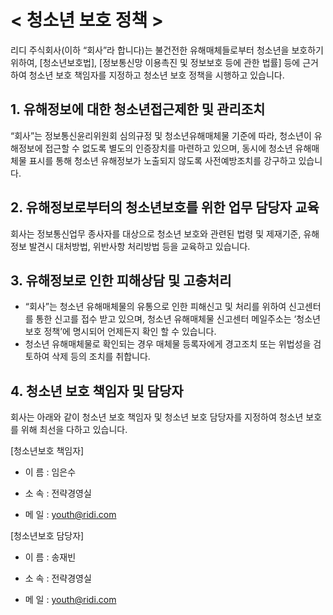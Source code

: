 # < 청소년 보호 정책 >

리디 주식회사(이하 “회사”라 합니다)는 불건전한 유해매체들로부터 청소년을 보호하기 위하여, \[청소년보호법\], \[정보통신망 이용촉진 및 정보보호 등에 관한 법률\] 등에 근거하여 청소년 보호 책임자를 지정하고 청소년 보호 정책을 시행하고 있습니다.

## 1. 유해정보에 대한 청소년접근제한 및 관리조치

“회사”는 정보통신윤리위원회 심의규정 및 청소년유해매체물 기준에 따라, 청소년이 유해정보에 접근할 수 없도록 별도의 인증장치를 마련하고 있으며, 동시에 청소년 유해매체물 표시를 통해 청소년 유해정보가 노출되지 않도록 사전예방조치를 강구하고 있습니다.

## 2. 유해정보로부터의 청소년보호를 위한 업무 담당자 교육

회사는 정보통신업무 종사자를 대상으로 청소년 보호와 관련된 법령 및 제재기준, 유해정보 발견시 대처방법, 위반사항 처리방법 등을 교육하고 있습니다.

## 3. 유해정보로 인한 피해상담 및 고충처리

- “회사”는 청소년 유해매체물의 유통으로 인한 피해신고 및 처리를 위하여 신고센터를 통한 신고를 접수 받고 있으며, 청소년 유해매체물 신고센터 메일주소는 ‘청소년 보호 정책’에 명시되어 언제든지 확인 할 수 있습니다.
- 청소년 유해매체물로 확인되는 경우 매체물 등록자에게 경고조치 또는 위법성을 검토하여 삭제 등의 조치를 취합니다.

## 4. 청소년 보호 책임자 및 담당자

회사는 아래와 같이 청소년 보호 책임자 및 청소년 보호 담당자를 지정하여 청소년 보호를 위해 최선을 다하고 있습니다.

\[청소년보호 책임자\]

- 이 름 : 임은수

- 소 속 : 전략경영실

- 메 일 : youth@ridi.com

\[청소년보호 담당자\]

- 이 름 : 송재빈

- 소 속 : 전략경영실

- 메 일 : youth@ridi.com
